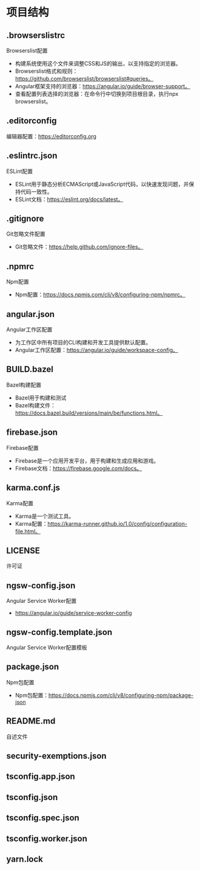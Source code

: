 # 项目结构

## .browserslistrc

Browserslist配置
+ 构建系统使用这个文件来调整CSS和JS的输出，以支持指定的浏览器。
+ Browserslist格式和规则：https://github.com/browserslist/browserslist#queries。
+ Angular框架支持的浏览器：https://angular.io/guide/browser-support。
+ 查看配置列表选择的浏览器：在命令行中切换到项目根目录，执行npx browserslist。

## .editorconfig

编辑器配置：https://editorconfig.org

## .eslintrc.json

ESLint配置
+ ESLint用于静态分析ECMAScript或JavaScript代码，以快速发现问题，并保持代码一致性。
+ ESLint文档：https://eslint.org/docs/latest。

## .gitignore

Git忽略文件配置
+ Git忽略文件：https://help.github.com/ignore-files。

## .npmrc

Npm配置
+ Npm配置：https://docs.npmjs.com/cli/v8/configuring-npm/npmrc。

## angular.json

Angular工作区配置
+ 为工作区中所有项目的CLI构建和开发工具提供默认配置。
+ Angular工作区配置：https://angular.io/guide/workspace-config。

## BUILD.bazel

Bazel构建配置
+ Bazel用于构建和测试
+ Bazel构建文件：https://docs.bazel.build/versions/main/be/functions.html。

## firebase.json

Firebase配置
+ Firebase是一个应用开发平台，用于构建和生成应用和游戏。
+ Firebase文档：https://firebase.google.com/docs。

## karma.conf.js

Karma配置
+ Karma是一个测试工具。
+ Karma配置：https://karma-runner.github.io/1.0/config/configuration-file.html。

## LICENSE

许可证

## ngsw-config.json

Angular Service Worker配置
+ https://angular.io/guide/service-worker-config

## ngsw-config.template.json

Angular Service Worker配置模板

## package.json

Npm包配置
+ Npm包配置：https://docs.npmjs.com/cli/v8/configuring-npm/package-json

## README.md

自述文件

## security-exemptions.json

## tsconfig.app.json

## tsconfig.json

## tsconfig.spec.json

## tsconfig.worker.json

## yarn.lock
























